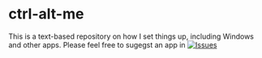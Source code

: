 # ctrl-alt-me
This is a text-based repository on how I set things up, including Windows and other apps. 
Please feel free to sugegst an app in [![Issues](https://img.shields.io/badge/Issues-blue)](https://github.com/zakdev12312/config-journal/issues)



